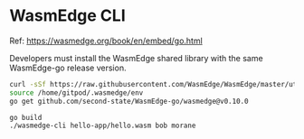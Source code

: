 # WasmEdge CLI

Ref: https://wasmedge.org/book/en/embed/go.html

Developers must install the WasmEdge shared library with the same WasmEdge-go release version.

```bash
curl -sSf https://raw.githubusercontent.com/WasmEdge/WasmEdge/master/utils/install.sh | bash -s -- -v 0.10.0
source /home/gitpod/.wasmedge/env 
go get github.com/second-state/WasmEdge-go/wasmedge@v0.10.0
```

```bash
go build
./wasmedge-cli hello-app/hello.wasm bob morane
```
